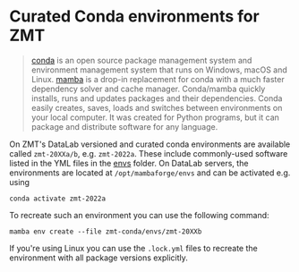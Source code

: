 # Curated Conda environments for ZMT


> [conda](https://conda.io) is an open source package management system and environment management system that runs on Windows, macOS and Linux. [mamba](https://mamba.readthedocs.io/en/latest/) is a drop-in replacement for conda with a much faster dependency solver and cache manager. Conda/mamba quickly installs, runs and updates packages and their dependencies. Conda easily creates, saves, loads and switches between environments on your local computer. It was created for Python programs, but it can package and distribute software for any language.

On ZMT's DataLab versioned and curated conda environments are available called `zmt-20XXa/b`, e.g. `zmt-2022a`. These include commonly-used software listed in the YML files in the [envs](/envs) folder. On DataLab servers, the environments are located at `/opt/mambaforge/envs` and can be activated e.g. using

```
conda activate zmt-2022a
```

To recreate such an environment you can use the following command:
```
mamba env create --file zmt-conda/envs/zmt-20XXb
```

If you're using Linux you can use the `.lock.yml` files to recreate the environment with all package versions explicitly.
